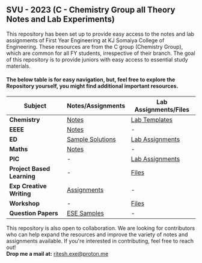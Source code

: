 ## SVU - 2023 (C - Chemistry Group all Theory Notes and Lab Experiments)

This repository has been set up to provide easy access to the notes and lab assignments of First Year Engineering at KJ Somaiya College of Engineering. These resources are from the C group (Chemistry Group), which are common for all FY students, irrespective of their branch. The goal of this repository is to provide juniors with easy access to essential study materials.   

#### The below table is for easy navigation, but, feel free to explore the Repository yourself, you might find additional important resources.

| **Subject**                        | **Notes/Assignments** | **Lab Assignments/Files** |
|-------------------------------------|-----------------------|---------------------------|
| **Chemistry**                       | [Notes](https://github.com/RiteshJha912/Notes-Sem2-FY-C/tree/main/Chemistry/Theory) | [Lab Templates](https://github.com/RiteshJha912/Notes-Sem2-FY-C/tree/main/Chemistry/Lab%20Templates) |
| **EEEE**                            | [Notes](https://github.com/RiteshJha912/Notes-Sem2-FY-C/tree/main/EEEE) | - |
| **ED**                             | [Sample Solutions](https://github.com/RiteshJha912/Notes-Sem2-FY-C/tree/main/Drawing(ED)/Notes) |  [Lab Assignments](https://github.com/RiteshJha912/Notes-Sem2-FY-C/tree/main/Drawing(ED)/Lab)  |
| **Maths**                           | [Notes](https://github.com/RiteshJha912/Notes-Sem2-FY-C/tree/main/AM2) | - |
| **PIC**                          | - | [Lab Assignments](https://github.com/RiteshJha912/Notes-Sem2-FY-C/tree/main/PIC/Lab) |
| **Project Based Learning**          | - | [Files](https://github.com/RiteshJha912/Notes-Sem2-FY-C/tree/main/PBL) |
| **Exp Creative Writing**    | [Assignments](https://github.com/RiteshJha912/Notes-Sem2-FY-C/tree/main/Exposure%20course%20Creative%20writing) | - |
| **Workshop**                        | - | [Files](https://github.com/RiteshJha912/Notes-Sem2-FY-C/tree/main/WS) |
| **Question Papers**                 | [ESE Samples](https://github.com/RiteshJha912/Notes-Sem1-FY-P/blob/master/ESEPapers.pdf) | - |

This repository is also open to collaboration. We are looking for contributors who can help expand the resources and improve the variety of notes and assignments available. If you're interested in contributing, feel free to reach out!  
**Drop me a mail at:** ritesh.exe@proton.me


